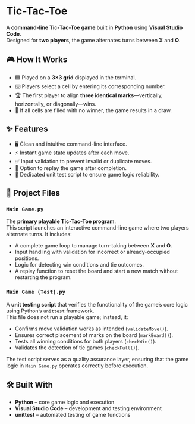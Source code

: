 # Tic-Tac-Toe

A **command-line Tic-Tac-Toe game** built in **Python** using **Visual Studio Code**.  
Designed for **two players**, the game alternates turns between **X** and **O**.

## 🎮 How It Works
- 🟦 Played on a **3×3 grid** displayed in the terminal.  
- ⌨️ Players select a cell by entering its corresponding number.  
- 🏆 The first player to align **three identical marks**—vertically, horizontally, or diagonally—wins.  
- 🤝 If all cells are filled with no winner, the game results in a draw.

## ✨ Features
- 🖥️ Clean and intuitive command-line interface.  
- ⚡ Instant game state updates after each move.  
- ✅ Input validation to prevent invalid or duplicate moves.  
- 🔄 Option to replay the game after completion.  
- 🧪 Dedicated unit test script to ensure game logic reliability.

## 📂 Project Files

### `Main Game.py`
The **primary playable Tic-Tac-Toe program**.  
This script launches an interactive command-line game where two players alternate turns. It includes:
- A complete game loop to manage turn-taking between **X** and **O**.
- Input handling with validation for incorrect or already-occupied positions.
- Logic for detecting win conditions and tie outcomes.
- A replay function to reset the board and start a new match without restarting the program.

### `Main Game (Test).py`
A **unit testing script** that verifies the functionality of the game’s core logic using Python’s `unittest` framework.  
This file does not run a playable game; instead, it:
- Confirms move validation works as intended (`validateMove()`).
- Ensures correct placement of marks on the board (`markBoard()`).
- Tests all winning conditions for both players (`checkWin()`).
- Validates the detection of tie games (`checkFull()`).

The test script serves as a quality assurance layer, ensuring that the game logic in `Main Game.py` operates correctly before execution.

## 🛠️ Built With
- **Python** – core game logic and execution  
- **Visual Studio Code** – development and testing environment  
- **unittest** – automated testing of game functions

